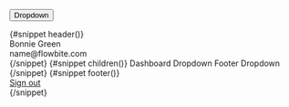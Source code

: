 <script lang="ts">
  import {
    Button,
    Dropdown,
    DropdownDivider,
    DropdownItem,
    uiHelpers
  } from 'svelte-5-ui-lib';
  import { ChevronDownOutline } from 'flowbite-svelte-icons';
  import { sineIn } from 'svelte/easing';

  let transitionParams = {
    y: 0,
    duration: 200,
    easing: sineIn
  };

  let dropdownA = uiHelpers();
  let dropdownAStatus = $state(false);
  let closeDropdownA = dropdownA.close;

  $effect(() => {
    // this can be done adding nav.navStatus directly to DOM element
    // without using effect
    dropdownAStatus = dropdownA.isOpen;
  });

</script>

<Button onclick={dropdownA.toggle}
	>Dropdown
	<ChevronDownOutline class="ms-2 h-3 w-3 text-white dark:text-white" />
</Button>
<div class="relative">
	<Dropdown dropdownStatus={dropdownAStatus} closeDropdown={closeDropdownA} transitionParams={transitionParams} divclass="absolute top-[40px] -left-[150px]">
		{#snippet header()}
			<div>Bonnie Green</div>
			<div class="truncate font-medium">name@flowbite.com</div>
		{/snippet}
		{#snippet children()}
			<DropdownItem href="/">Dashboard</DropdownItem>
			<DropdownItem href="/components/dropdown">Dropdown</DropdownItem>
			<DropdownItem href="/components/footer">Footer</DropdownItem>
			<DropdownDivider />
			<DropdownItem href="/dropdown">Dropdown</DropdownItem>
		{/snippet}
		{#snippet footer()}
			<div class="py-2">
				<a
					href="/"
					class="block px-4 py-2 text-sm text-gray-700 hover:bg-gray-100 dark:text-gray-200 dark:hover:bg-gray-600 dark:hover:text-white"
					>Sign out</a
				>
			</div>
		{/snippet}
	</Dropdown>
</div>
